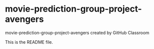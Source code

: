 # movie-prediction-group-project-avengers
movie-prediction-group-project-avengers created by GitHub Classroom

This is the README file.
